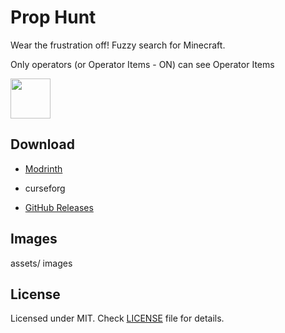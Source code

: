 # Prop Hunt

Wear the frustration off! Fuzzy search for Minecraft.

Only operators (or Operator Items - ON) can see Operator Items

<a href="https://modrinth.com/mod/fabric-api">
<img src="https://i.imgur.com/Ol1Tcf8.png" height="64">
</a>

## Download

- [Modrinth](https://modrinth.com/mod/prophunt/)

- curseforg

- [GitHub Releases](https://github.com/shateq/prophunt/releases/)

## Images

assets/
images

## License

Licensed under MIT. Check [LICENSE](LICENSE) file for details.
